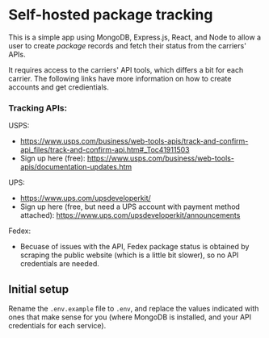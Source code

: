 # Self-hosted package tracking

This is a simple app using MongoDB, Express.js, React, and Node to allow a user
to create _package_ records and fetch their status from the carriers' APIs.

It requires access to the carriers' API tools, which differs a bit for each carrier. The
following links have more information on how to create accounts and get credientials.

### Tracking APIs:

USPS: 
  - https://www.usps.com/business/web-tools-apis/track-and-confirm-api_files/track-and-confirm-api.htm#_Toc41911503
  - Sign up here (free): https://www.usps.com/business/web-tools-apis/documentation-updates.htm

UPS: 
 - https://www.ups.com/upsdeveloperkit/
 - Sign up here (free, but need a UPS account with payment method attached): https://www.ups.com/upsdeveloperkit/announcements

Fedex: 
 - Becuase of issues with the API, Fedex package status is obtained by scraping the public website
   (which is a little bit slower), so no API credentials are needed.

## Initial setup

Rename the `.env.example` file to `.env`, and replace the values indicated with ones
that make sense for you (where MongoDB is installed, and your API credentials for each
service).